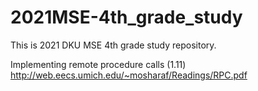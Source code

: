 # 2021MSE-4th_grade_study
This is 2021 DKU MSE 4th grade study repository.


Implementing remote procedure calls (1.11)
http://web.eecs.umich.edu/~mosharaf/Readings/RPC.pdf
